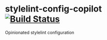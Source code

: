 # stylelint-config-copilot [![Build Status](https://travis-ci.org/fuhlig/stylelint-config-copilot.svg?branch=master)](https://travis-ci.org/fuhlig/stylelint-config-copilot)

Opinionated stylelint configuration
